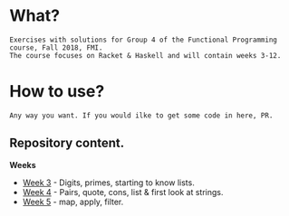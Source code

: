 # What?

    Exercises with solutions for Group 4 of the Functional Programming course, Fall 2018, FMI.
    The course focuses on Racket & Haskell and will contain weeks 3-12.

# How to use?

    Any way you want. If you would ilke to get some code in here, PR.

## Repository content.

**Weeks**

- [Week 3](https://github.com/bbsbb/fmi-fp-2018-group4/tree/master/week-3) - Digits, primes, starting to know lists.
- [Week 4](https://github.com/bbsbb/fmi-fp-2018-group4/tree/master/week-4) - Pairs, quote, cons, list & first look at strings.
- [Week 5](https://github.com/bbsbb/fmi-fp-2018-group4/tree/master/week-5) - map, apply, filter.
